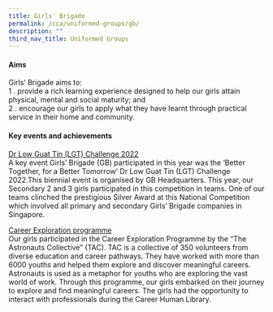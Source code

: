 ```yaml
---
title: Girls' Brigade
permalink: /cca/uniformed-groups/gb/
description: ""
third_nav_title: Uniformed Groups
---
```

#### Aims

Girls’ Brigade aims to:  <br>
1 \.  provide a rich learning experience designed to help our girls attain physical, mental and social maturity; and<br>
2 \.  encourage our girls to apply what they have learnt through practical service in their home and community.

#### Key events and achievements

<u>Dr Low Guat Tin (LGT) Challenge 2022</u><br>
A key event Girls’ Brigade (GB) participated in this year was the ‘Better Together, for a Better Tomorrow’ Dr Low Guat Tin (LGT) Challenge 2022.This biennial event is organised by GB Headquarters. This year, our Secondary 2 and 3 girls participated in this competition in teams. One of our teams clinched the prestigious Silver Award at this National Competition which involved all primary and secondary Girls’ Brigade companies in Singapore.

<u>Career Exploration programme</u><br>
Our girls participated in the Career Exploration Programme by the “The Astronauts Collective” (TAC). TAC is a collective of 350 volunteers from diverse education and career pathways. They have worked with more than 6000 youths and helped them explore and discover meaningful careers. Astronauts is used as a metaphor for youths who are exploring the vast world of work. Through this programme, our girls embarked on their journey to explore and find meaningful careers. The girls had the opportunity to interact with professionals during the Career Human Library.